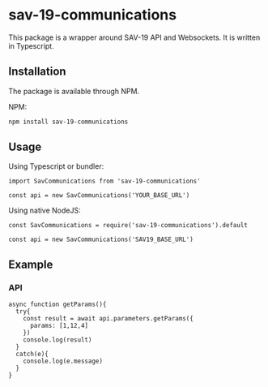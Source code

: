 # sav-19-communications

This package is a wrapper around SAV-19 API and Websockets. It is written in Typescript.

## Installation
The package is available through NPM.

NPM:
```sh
npm install sav-19-communications
```

## Usage

Using Typescript or bundler:

```
import SavCommunications from 'sav-19-communications'

const api = new SavCommunications('YOUR_BASE_URL')
```

Using native NodeJS:

```
const SavCommunications = require('sav-19-communications').default

const api = new SavCommunications('SAV19_BASE_URL')
```

## Example

### API
```
async function getParams(){
  try{
    const result = await api.parameters.getParams({
      params: [1,12,4]
    })
    console.log(result)
  }
  catch(e){
    console.log(e.message)
  }
}

```

